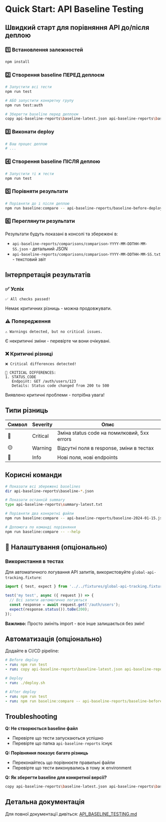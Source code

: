# Quick Start: API Baseline Testing

## Швидкий старт для порівняння API до/після деплою

### 1️⃣ Встановлення залежностей

```bash
npm install
```

### 2️⃣ Створення baseline ПЕРЕД деплоєм

```bash
# Запустити всі тести
npm run test

# АБО запустити конкретну групу
npm run test:auth

# Зберегти baseline перед деплоєм
copy api-baseline-reports\baseline-latest.json api-baseline-reports\baseline-before-deploy.json
```

### 3️⃣ Виконати deploy

```bash
# Ваш процес деплою
# ...
```

### 4️⃣ Створення baseline ПІСЛЯ деплою

```bash
# Запустити ті ж тести
npm run test
```

### 5️⃣ Порівняти результати

```bash
# Порівняти до і після деплою
npm run baseline:compare -- api-baseline-reports/baseline-before-deploy.json api-baseline-reports/baseline-latest.json
```

### 6️⃣ Переглянути результати

Результати будуть показані в консолі та збережені в:
- `api-baseline-reports/comparisons/comparison-YYYY-MM-DDTHH-MM-SS.json` - детальний JSON
- `api-baseline-reports/comparisons/comparison-YYYY-MM-DDTHH-MM-SS.txt` - текстовий звіт

## Інтерпретація результатів

### ✅ Успіх
```
✅ All checks passed!
```
Немає критичних різниць - можна продовжувати.

### ⚠️ Попередження
```
⚠️ Warnings detected, but no critical issues.
```
Є некритичні зміни - перевірте чи вони очікувані.

### ❌ Критичні різниці
```
❌ Critical differences detected!

🔴 CRITICAL DIFFERENCES:
1. STATUS_CODE
   Endpoint: GET /auth/users/123
   Details: Status code changed from 200 to 500
```
Виявлено критичні проблеми - потрібна увага!

## Типи різниць

| Символ | Severity | Опис |
|--------|----------|------|
| 🔴 | Critical | Зміна status code на помилковий, 5xx errors |
| 🟡 | Warning | Відсутні поля в response, зміни в тестах |
| 🔵 | Info | Нові поля, нові endpoints |

## Корисні команди

```bash
# Показати всі збережені baselines
dir api-baseline-reports\baseline-*.json

# Показати останній summary
type api-baseline-reports\summary-latest.txt

# Порівняти два конкретні файли
npm run baseline:compare -- api-baseline-reports/baseline-2024-01-15.json api-baseline-reports/baseline-2024-01-16.json

# Допомога по команді порівняння
npm run baseline:compare -- --help
```

## 🔧 Налаштування (опціонально)

### Використання в тестах

Для автоматичного логування API запитів, використовуйте `global-api-tracking.fixture`:

```typescript
import { test, expect } from '../../fixtures/global-api-tracking.fixture';

test('my test', async ({ request }) => {
  // Всі запити автоматично логуються
  const response = await request.get('/auth/users');
  expect(response.status()).toBe(200);
});
```

**Важливо:** Просто змініть import - все інше залишається без змін!

## Автоматизація (опціонально)

Додайте в CI/CD pipeline:

```yaml
# Before deploy
- run: npm run test
- run: copy api-baseline-reports\baseline-latest.json api-baseline-reports\baseline-before-deploy.json

# Deploy
- run: ./deploy.sh

# After deploy
- run: npm run test
- run: npm run baseline:compare -- api-baseline-reports/baseline-before-deploy.json api-baseline-reports/baseline-latest.json
```

## Troubleshooting

**Q: Не створюється baseline файл**
- Перевірте що тести запускаються успішно
- Перевірте що папка `api-baseline-reports` існує

**Q: Порівняння показує багато різниць**
- Переконайтесь що порівнюєте правильні файли
- Перевірте що тести виконувались в тому ж environment

**Q: Як зберегти baseline для конкретної версії?**
```bash
copy api-baseline-reports\baseline-latest.json api-baseline-reports\baseline-v1.0.0.json
```

## Детальна документація

Для повної документації дивіться: [API_BASELINE_TESTING.md](./API_BASELINE_TESTING.md)
